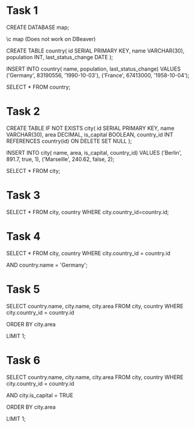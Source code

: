 

# Task 1
CREATE DATABASE map;

\c map (Does not work on DBeaver)

CREATE TABLE country(
id SERIAL PRIMARY KEY,
name VARCHAR(30),
population INT,
last_status_change DATE
);


INSERT INTO country(
name, population, last_status_change) VALUES
('Germany', 83190556, '1990-10-03'),
('France', 67413000, '1958-10-04');

SELECT * FROM country;

# Task 2
CREATE TABLE IF NOT EXISTS city(
id SERIAL PRIMARY KEY,
name VARCHAR(30),
area DECIMAL,
is_capital BOOLEAN,
country_id INT REFERENCES country(id) ON DELETE SET NULL 
);


INSERT INTO city(
name, area, is_capital, country_id) VALUES
('Berlin', 891.7, true, 1),
('Marseille', 240.62, false, 2);

SELECT * FROM city;

# Task 3
SELECT * FROM city, country WHERE city.country_id=country.id;

# Task 4
SELECT * FROM city, country WHERE city.country_id = country.id 

AND country.name = 'Germany';

# Task 5

SELECT country.name, city.name, city.area FROM city, country WHERE city.country_id = country.id 

ORDER BY city.area

LIMIT 1;

# Task 6

SELECT country.name, city.name, city.area FROM city, country WHERE city.country_id = country.id 

AND city.is_capital = TRUE

ORDER BY city.area

LIMIT 1;



